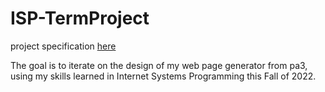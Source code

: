# ISP-TermProject

project specification [here](https://www.cs.uakron.edu/~xiao/isp/isp-prj.html)

The goal is to iterate on the design of my web page generator from pa3, using my skills learned in Internet Systems Programming this Fall of 2022.
